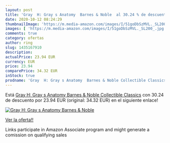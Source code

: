 ```yaml
---
layout: post
title: 'Gray  H: Gray s Anatomy  Barnes & Noble  al 30.24 % de descuento'
date: 2020-10-12 08:24:29
thumbnailImage: 'https://m.media-amazon.com/images/I/51goDbSzMVL._SL200_.jpg'
images: [ 'https://m.media-amazon.com/images/I/51goDbSzMVL._SL200_.jpg' ]
comments: true
category: ofertas
author: ring
slug: 1435167910
description:
actualPrice: 23.94 EUR
currency: EUR
price: 23.94
comparePrice: 34.32 EUR
inStock: true
prodname: 'Gray  H: Gray s Anatomy  Barnes & Noble Collectible Classics'
---
```


Está [Gray  H: Gray s Anatomy  Barnes & Noble Collectible Classics](https://www.amazon.it/dp/1435167910/?tag=tolees00-21) con 30.24 de descuento por 23.94 EUR (original: 34.32 EUR) en el siguiente enlace!

[![Gray  H: Gray s Anatomy  Barnes & Noble ](https://m.media-amazon.com/images/I/51goDbSzMVL._SL200_.jpg)](https://www.amazon.it/dp/1435167910/?tag=tolees00-21)

[Ver la oferta!!](https://www.amazon.it/dp/1435167910/?tag=tolees00-21)

Links participate in Amazon Associate program and might generate a comission on qualifying sales


